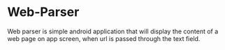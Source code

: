 # Web-Parser
Web parser is simple android application that will display the content of a web page on app screen, when url is passed through the text field. 
